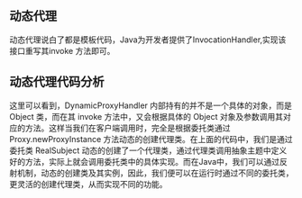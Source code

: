 ## 动态代理
动态代理说白了都是模板代码，Java为开发者提供了InvocationHandler,实现该接口重写其invoke 方法即可。
## 动态代理代码分析
这里可以看到，DynamicProxyHandler 内部持有的并不是一个具体的对象，而是 Object 类，而在其 invoke 方法中，又会根据具体的 Object 对象及参数调用其对应的方法。这样当我们在客户端调用时，完全是根据委托类通过 Proxy.newProxyInstance 方法动态的创建代理类。在上面的代码中，我们是通过委托类 RealSubject 动态的创建了一个代理类，通过代理类调用抽象主题中定义好的方法，实际上就会调用委托类中的具体实现。而在Java中，我们可以通过反射机制，动态的创建类及其实例，因此，我们便可以在运行时通过不同的委托类，更灵活的创建代理类，从而实现不同的功能。
